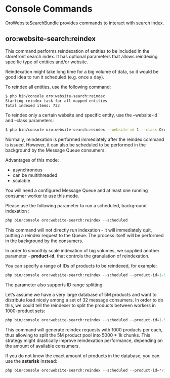 <a id="website-search-bundle-console-commands"></a>

# Console Commands

OroWebsiteSearchBundle provides commands to interact with search index.

## oro:website-search:reindex

This command performs reindexation of entities to be included in the storefront search index. It has optional parameters that allows reindexing specific type of entities and/or website.

Reindexation might take long time for a big volume of data, so it would be good idea to run it scheduled (e.g. once a day).

To reindex all entities, use the following command:

```bash
$ php bin/console oro:website-search:reindex
Starting reindex task for all mapped entities
Total indexed items: 733
```

To reindex only a certain website and specific entity, use the –website-id and –class parameters:

```bash
$ php bin/console oro:website-search:reindex --website-id 1 --class OroUserBundle:User
```

Normally, reindexation is performed immediately after the reindex command is issued. However, it can also be scheduled to be performed in the background by the Message Queue consumers.

Advantages of this mode:

* asynchronous
* can be multithreaded
* scalable

You will need a configured Message Queue and at least one running consumer worker to use this mode.

Please use the following parameter to run a scheduled, background indexation :

```php
php bin/console oro:website-search:reindex --scheduled
```

This command will not directly run indexation - it will immediately quit, putting a reindex request to the Queue. The process itself will be performed in the background by the consumers.

In order to smoothly scale indexation of big volumes, we supplied another parameter - **product-id**, that controls the granulation of reindexation.

You can specify a range of IDs of products to be reindexed, for example:

```php
php bin/console oro:website-search:reindex --scheduled --product-id=1-5000
```

The parameter also supports ID range splitting.

Let’s assume we have a very large database of 5M products and want to distribute load nicely among a set of 32 message consumers. In order to do this, we could tell the reindexer to split the products between workers in 1000-product sets:

```php
php bin/console oro:website-search:reindex --scheduled --product-id=1-5000000/1000
```

This command will generate reindex requests with 1000 products per each, thus allowing to split the 5M product pool into 5000 \* 1k chunks. This strategy might drastically improve reindexation performance, depending on the amount of available consumers.

If you do not know the exact amount of products in the database, you can use the **asterisk** instead:

```php
php bin/console oro:website-search:reindex --scheduled --product-id=*/1000
```
